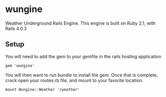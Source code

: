 wungine
=======

Weather Underground Rails Engine.  This engine is built on Ruby 2.1, with Rails 4.0.3  

## Setup
You will need to add the gem to your gemfile in the rails hosting application

	gem 'wungine'

You will then want to run bundle to install the gem.  Once that is complete, crack open your 
routes.rb file, and mount to your favorite location.

	mount Wungine::Weather '/weather'


